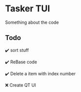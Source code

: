 # Tasker TUI
Something about the code

## Todo
✔️ sort stuff

✔️ ReBase code

✔️ Delete a item with index number

❌ Create QT UI

